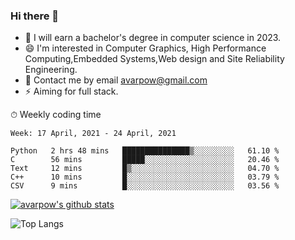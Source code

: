 ### Hi there 👋
<!--I have been a GitHub member for [![Years Badge](https://badges.pufler.dev/years/avarpow)](https://badges.pufler.dev)-->
- 🌱 I will earn a bachelor's degree in computer science in 2023.
- 😄 I'm interested in Computer Graphics, High Performance Computing,Embedded Systems,Web design and Site Reliability Engineering.
- 💬 Contact me by email avarpow@gmail.com
- ⚡ Aiming for full stack.

<!--💻 Coding Activity Logging

[![Commits Badge](https://badges.pufler.dev/commits/weekly/avarpow)](https://badges.pufler.dev)-->

⏱ Weekly coding time
<!--START_SECTION:waka-->
```text
Week: 17 April, 2021 - 24 April, 2021

Python   2 hrs 48 mins   ███████████████▒░░░░░░░░░   61.10 % 
C        56 mins         █████░░░░░░░░░░░░░░░░░░░░   20.46 % 
Text     12 mins         █▒░░░░░░░░░░░░░░░░░░░░░░░   04.70 % 
C++      10 mins         █░░░░░░░░░░░░░░░░░░░░░░░░   03.79 % 
CSV      9 mins          █░░░░░░░░░░░░░░░░░░░░░░░░   03.56 % 
```
<!--END_SECTION:waka-->

[![avarpow's github stats](https://github-readme-stats.vercel.app/api?username=avarpow&count_private=true&show_icons=true&hide=issues&hide_border=true)](https://github.com/anuraghazra/github-readme-stats)

![Top Langs](https://github-readme-stats.vercel.app/api/top-langs/?username=avarpow&layout=compact&hide_border=true) 
<!--[![avarpow's wakatime stats](https://github-readme-stats.vercel.app/api/wakatime?username=avarpow)](https://github.com/anuraghazra/github-readme-stats)-->
